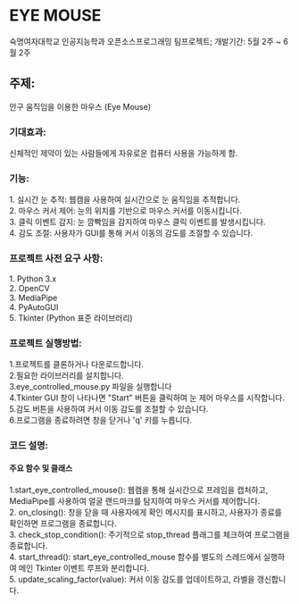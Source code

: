 # EYE MOUSE

숙명여자대학교 인공지능학과 오픈소스프로그래밍 팀프로젝트;
개발기간: 5월 2주 ~ 6월 2주

<h2>주제:</h2>
안구 움직임을 이용한 마우스 (Eye Mouse)
<h3>기대효과:</h3>
신체적인 제약이 있는 사람들에게 자유로운 컴퓨터 사용을 가능하게 함.

<h3>기능:</h3> 
1. 실시간 눈 추적: 웹캠을 사용하여 실시간으로 눈 움직임을 추적합니다.<br>
2. 마우스 커서 제어: 눈의 위치를 기반으로 마우스 커서를 이동시킵니다.<br>
3. 클릭 이벤트 감지: 눈 깜빡임을 감지하여 마우스 클릭 이벤트를 발생시킵니다.<br>
4. 감도 조절: 사용자가 GUI를 통해 커서 이동의 감도를 조절할 수 있습니다.

<h3>프로젝트 사전 요구 사항:</h3>
1. Python 3.x <br>
2. OpenCV <br>
3. MediaPipe <br>
4. PyAutoGUI<br>
5. Tkinter (Python 표준 라이브러리)<br>

<h3>프로젝트 실행방법:</h3>
1.프로젝트를 클론하거나 다운로드합니다.<br>
2.필요한 라이브러리를 설치합니다.<br>
3.eye_controlled_mouse.py 파일을 실행합니다<br>
4.Tkinter GUI 창이 나타나면 "Start" 버튼을 클릭하여 눈 제어 마우스를 시작합니다.<br>
5.감도 버튼을 사용하여 커서 이동 감도를 조절할 수 있습니다.<br>
6.프로그램을 종료하려면 창을 닫거나 'q' 키를 누릅니다.<br>

<h3>코드 설명:</h3>
<h4>주요 함수 및 클래스</h4>
1.start_eye_controlled_mouse(): 웹캠을 통해 실시간으로 프레임을 캡처하고, MediaPipe를 사용하여 얼굴 랜드마크를 탐지하여 마우스 커서를 제어합니다.<br>
2. on_closing(): 창을 닫을 때 사용자에게 확인 메시지를 표시하고, 사용자가 종료를 확인하면 프로그램을 종료합니다.<br>
3. check_stop_condition(): 주기적으로 stop_thread 플래그를 체크하여 프로그램을 종료합니다.<br>
4. start_thread(): start_eye_controlled_mouse 함수를 별도의 스레드에서 실행하여 메인 Tkinter 이벤트 루프와 분리합니다.<br>
5. update_scaling_factor(value): 커서 이동 감도를 업데이트하고, 라벨을 갱신합니다.
